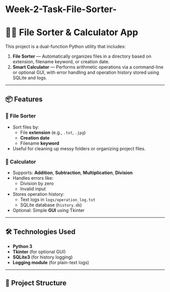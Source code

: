 # Week-2-Task-File-Sorter-
# 🧮📂 File Sorter & Calculator App

This project is a dual-function Python utility that includes:

1. **File Sorter** — Automatically organizes files in a directory based on extension, filename keyword, or creation date.
2. **Smart Calculator** — Performs arithmetic operations via a command-line or optional GUI, with error handling and operation history stored using SQLite and logs.

---

## 📦 Features

### 🔹 File Sorter
- Sort files by:
  - File **extension** (e.g., `.txt`, `.jpg`)
  - **Creation date**
  - Filename **keyword**
- Useful for cleaning up messy folders or organizing project files.

### 🔹 Calculator
- Supports: **Addition**, **Subtraction**, **Multiplication**, **Division**
- Handles errors like:
  - Division by zero
  - Invalid input
- Stores operation history:
  - Text logs in `logs/operation_log.txt`
  - SQLite database (`history.db`)
- Optional: Simple **GUI** using Tkinter

---

## 🛠️ Technologies Used

- **Python 3**
- **Tkinter** (for optional GUI)
- **SQLite3** (for history logging)
- **Logging module** (for plain-text logs)

---

## 📁 Project Structure

